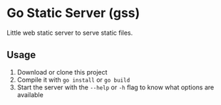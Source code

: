 # Go Static Server (gss)

Little web static server to serve static files.

## Usage

1. Download or clone this project
2. Compile it with `go install` or `go build`
3. Start the server with the `--help` or `-h` flag to know what options are available
